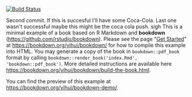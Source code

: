 [![Build Status](https://travis-ci.com/rstudio/bookdown-demo.svg?branch=master)](https://travis-ci.com/rstudio/bookdown-demo)

Second commit. If this is succesful I'll have some Coca-Cola.
Last one wasn't successful maybe this might be the coca cola push.
sigh
This is a minimal example of a book based on R Markdown and **bookdown** (https://github.com/rstudio/bookdown). Please see the page "[Get Started](https://bookdown.org/yihui/bookdown/get-started.html)" at https://bookdown.org/yihui/bookdown/ for how to compile this example into HTML. You may generate a copy of the book in `bookdown::pdf_book` format by calling `bookdown::render_book('index.Rmd', 'bookdown::pdf_book')`. More detailed instructions are available here https://bookdown.org/yihui/bookdown/build-the-book.html.

You can find the preview of this example at https://bookdown.org/yihui/bookdown-demo/.
